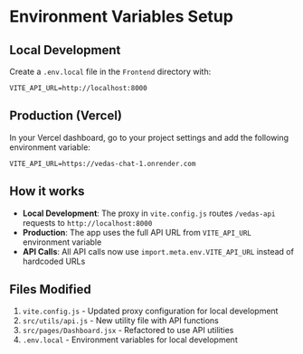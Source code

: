 # Environment Variables Setup

## Local Development

Create a `.env.local` file in the `Frontend` directory with:

```
VITE_API_URL=http://localhost:8000
```

## Production (Vercel)

In your Vercel dashboard, go to your project settings and add the following environment variable:

```
VITE_API_URL=https://vedas-chat-1.onrender.com
```

## How it works

- **Local Development**: The proxy in `vite.config.js` routes `/vedas-api` requests to `http://localhost:8000`
- **Production**: The app uses the full API URL from `VITE_API_URL` environment variable
- **API Calls**: All API calls now use `import.meta.env.VITE_API_URL` instead of hardcoded URLs

## Files Modified

1. `vite.config.js` - Updated proxy configuration for local development
2. `src/utils/api.js` - New utility file with API functions
3. `src/pages/Dashboard.jsx` - Refactored to use API utilities
4. `.env.local` - Environment variables for local development
